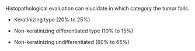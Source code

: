 Histopathological evaluation can elucidate in which category the tumor falls.

- Keratinizing type (20% to 25%)

- Non-keratinizing differentiated type (10% to 15%)

- Non-keratinizing undifferentiated (60% to 65%)